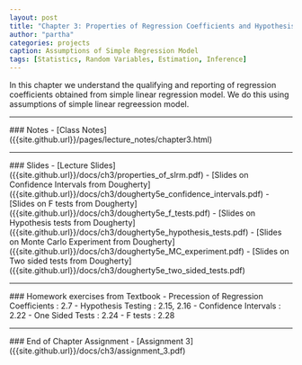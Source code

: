 ```yaml
---
layout: post
title: "Chapter 3: Properties of Regression Coefficients and Hypothesis Testing"
author: "partha"
categories: projects
caption: Assumptions of Simple Regression Model
tags: [Statistics, Random Variables, Estimation, Inference]
---
```

  In this chapter we understand the qualifying and reporting of regression coefficients obtained from simple linear regression model. We do this using assumptions of simple linear regreession model.
<hr />
### Notes
- [Class Notes]({{site.github.url}}/pages/lecture_notes/chapter3.html)
<hr />
### Slides
- [Lecture Slides]({{site.github.url}}/docs/ch3/properties_of_slrm.pdf)
- [Slides on Confidence Intervals from Dougherty]({{site.github.url}}/docs/ch3/dougherty5e_confidence_intervals.pdf)
- [Slides on F tests from Dougherty]({{site.github.url}}/docs/ch3/dougherty5e_f_tests.pdf)
- [Slides on Hypothesis tests from Dougherty]({{site.github.url}}/docs/ch3/dougherty5e_hypothesis_tests.pdf)
- [Slides on Monte Carlo Experiment from Dougherty]({{site.github.url}}/docs/ch3/dougherty5e_MC_experiment.pdf)
- [Slides on Two sided tests from Dougherty]({{site.github.url}}/docs/ch3/dougherty5e_two_sided_tests.pdf)
<hr />
### Homework exercises from Textbook
- Precession of Regression Coefficients : 2.7
- Hypothesis Testing : 2.15, 2.16 
- Confidence Intervals : 2.22
- One Sided Tests : 2.24
- F tests : 2.28
<hr />
### End of Chapter Assignment
- [Assignment 3]({{site.github.url}}/docs/ch3/assignment_3.pdf)
